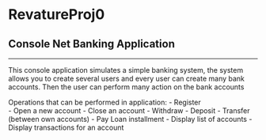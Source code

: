 # RevatureProj0
## Console Net Banking Application
---
This console application simulates a simple banking system, the system allows you to create several users and every user can create many bank accounts. Then the user can perform many action on the bank accounts

Operations that can be performed in application:
	- Register <br/>
	- Open a new account
	- Close an account
	- Withdraw
	- Deposit
	- Transfer (between own accounts)
	- Pay Loan installment
	- Display list of accounts
	- Display transactions for an account
